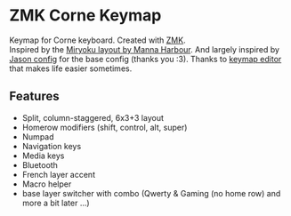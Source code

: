 # ZMK Corne Keymap

Keymap for Corne keyboard.
Created with [ZMK](https://zmkfirmware.dev/).  
Inspired by the [Miryoku layout by Manna Harbour](https://github.com/manna-harbour/qmk_firmware/blob/miryoku/users/manna-harbour_miryoku/miryoku.org).
And largely inspired by [Jason config](https://github.com/jasoneliu/zmk-config) for the base config (thanks you :3).
Thanks to [keymap editor](https://nickcoutsos.github.io/keymap-editor) that makes life easier sometimes.

## Features

- Split, column-staggered, 6x3+3 layout
- Homerow modifiers (shift, control, alt, super)
- Numpad
- Navigation keys
- Media keys
- Bluetooth
- French layer accent
- Macro helper
- base layer switcher with combo (Qwerty & Gaming (no home row) and more a bit later ...)
